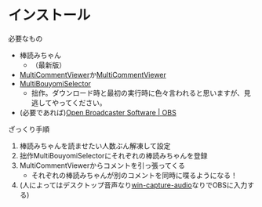 # インストール

必要なもの
- 棒読みちゃん
    - （最新版）
- [MultiCommentViewer](https://develop-kui.com/blog/multicommentviewer-download/)か[MultiCommentViewer](https://ryu-s.github.io/app/multicommentviewer)
- [MultiBouyomiSelector](https://github.com/kure3rd/MultiBouyomiSelector/releases)
    - 拙作。ダウンロード時と最初の実行時に色々言われると思いますが、見逃してやってください。
- (必要であれば)[Open Broadcaster Software \| OBS](https://obsproject.com/)

ざっくり手順

1. 棒読みちゃんを読ませたい人数ぶん解凍して設定
1. 拙作MultiBouyomiSelectorにそれぞれの棒読みちゃんを登録
1. MultiCommentViewerからコメントを引っ張ってくる
    - それぞれの棒読みちゃんが別のコメントを同時に喋るようになる！
1. (人によってはデスクトップ音声なり[win\-capture\-audio](https://obsproject.com/forum/resources/win-capture-audio.1338/)なりでOBSに入力する)
